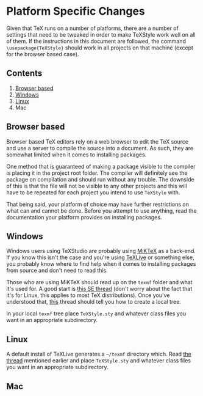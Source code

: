 # Platform Specific Changes

Given that TeX runs on a number of platforms, there are a number of settings that need to be tweaked in order to make TeXStyle work well on all of them.
If the instructions in this document are followed, the command `\usepackage{TeXStyle}` should work in all projects on that machine (except for the browser based case).

## Contents

1. [Browser based](#browser-based)
1. [Windows](#windows)
1. [Linux](#linux)
1. Mac

## Browser based

Browser based TeX editors rely on a web browser to edit the TeX source and use a server to compile the source into a document.
As such, they are somewhat limited when it comes to installing packages.

One method that is guaranteed of making a package visible to the compiler is placing it in the project root folder.
The compiler will definitely see the package on compilation and should run without any trouble.
The downside of this is that the file will not be visible to any other projects and this will have to be repeated for each project you intend to use `TeXStyle` with.

That being said, your platform of choice may have further restrictions on what can and cannot be done.
Before you attempt to use anything, read the documentation your platform provides on installing packages.

## Windows

Windows users using TeXStudio are probably using [MiKTeX](https://miktex.org/) as a back-end.
If you know this isn't the case and you're using [TeXLive](https://www.tug.org/texlive/) or something else, you probably know where to find help when it comes to installing packages from source and don't need to read this.

Those who are using MiKTeX should read up on the `texmf` folder and what it's used for.
A good start is [this SE thread](https://tex.stackexchange.com/questions/420620/what-is-texmf-and-what-is-its-relation-to-tex/420623) (don't worry about the fact that it's for Linux, this applies to most TeX distributions).
Once you've understood that, [this](https://tex.stackexchange.com/questions/69483/create-a-local-texmf-tree-in-miktex#69484) thread should tell you how to create a local tree.

In your local `texmf` tree place `TeXStyle.sty` and whatever class files you want in an appropriate subdirectory.
## Linux

A default install of TeXLive generates a `~/texmf` directory which.
Read [the thread](https://tex.stackexchange.com/questions/420620/what-is-texmf-and-what-is-its-relation-to-tex/420623) mentioned earlier and place `TeXStyle.sty` and whatever class files you want in an appropriate subdirectory.

## Mac